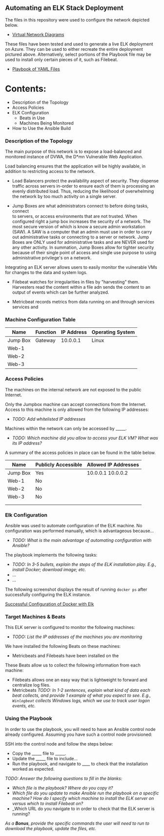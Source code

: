 ## Automating an ELK Stack Deployment

The files in this repository were used to configure the network depicted below.

 - [Virtual Network Diagrams](https://github.com/BayouBeast/ELK-Stack-Azure-Project/tree/main/Network)

These files have been tested and used to generate a live ELK deployment on Azure. They can be used to either recreate the entire deployment pictured above. Alternatively, select portions of the Playbook file may be used to install only certain pieces of it, such as Filebeat.

  - [Playbook of YAML Files](https://github.com/BayouBeast/ELK-Stack-Azure-Project/tree/main/Playbook)

# Contents:
- Description of the Topology
- Access Policies
- ELK Configuration
  - Beats in Use
  - Machines Being Monitored
- How to Use the Ansible Build


### Description of the Topology

The main purpose of this network is to expose a load-balanced and monitored instance of DVWA, the D*mn Vulnerable Web Application.

Load balancing ensures that the application will be highly available, in addition to restricting access to the network.
- Load Balancers protect the availability aspect of security. They dispense
 traffic across servers in-order to ensure each of them is processing an evenly distributed load. Thus, reducing the likelihood of overwhelming 
 the network by too much activity on a single server.

-  Jump Boxes are what administrators connect to before doing tasks, connect  
  to servers, or access environments that are not trusted. When configured right a jump box increases the security of a network. The most
  secure  version of which is know a secure admin workstation (SAW). A SAW is a computer that an admin must use in order to carry out 
  administrative tasks or connecting to a server or network. Jump Boxes are ONLY used for administrative tasks and are NEVER used for any 
  other activity. In summation, Jump Boxes allow for tighter security because of their single point of access and single use purpose to 
  using administrative privilege's on a network.

Integrating an ELK server allows users to easily monitor the vulnerable VMs for changes to the data and system logs.
- Filebeat watches for irregularities in files by "harvesting" them. Harvesters read the content within a file adn sends the content to an output of events which can be further analyzed.

- Metricbeat records metrics from data running on and through services services and 

### Machine Configuration Table

| Name     | Function | IP Address | Operating System |
|----------|----------|------------|------------------|
| Jump Box | Gateway  | 10.0.0.1   | Linux            |
| Web-1    |          |            |                  |
| Web-2    |          |            |                  |
| Web-3    |          |            |                  |

### Access Policies

The machines on the internal network are not exposed to the public Internet.

Only the Jumpbox machine can accept connections from the Internet. Access to this machine is only allowed from the following IP addresses:
- _TODO: Add whitelisted IP addresses_

Machines within the network can only be accessed by _____.
- _TODO: Which machine did you allow to access your ELK VM? What was its IP address?_

A summary of the access policies in place can be found in the table below.

| Name     | Publicly Accessible | Allowed IP Addresses |
|----------|---------------------|----------------------|
| Jump Box | Yes                 | 10.0.0.1 10.0.0.2    |
| Web-1    | No                  |                      |
| Web-2    | No                  |                      |
| Web-3    | No                  |                      |
|          |                     |                      |
|          |                     |                      |

### Elk Configuration

Ansible was used to automate configuration of the ELK machine. No configuration was performed manually, which is advantageous because...
- _TODO: What is the main advantage of automating configuration with Ansible?_

The playbook implements the following tasks:
- _TODO: In 3-5 bullets, explain the steps of the ELK installation play. E.g., install Docker; download image; etc._
- ...
- ...

The following screenshot displays the result of running `docker ps` after successfully configuring the ELK instance.

[Successful Configuration of Docker with Elk](https://github.com/BayouBeast/ELK-Stack-Azure-Project/blob/main/Screenshots/elk_deployment.PNG)

### Target Machines & Beats
This ELK server is configured to monitor the following machines:
- _TODO: List the IP addresses of the machines you are monitoring_

We have installed the following Beats on these machines:
- Metricbeats and Filebeats have been installed on the 

These Beats allow us to collect the following information from each machine:
- Filebeats allows one an easy way that is lightweight to forward and  
  centralize log files.
- Metricbeats  _TODO: In 1-2 sentences, explain what kind of data each beat collects, and provide 1 example of what you expect to see. E.g., `Winlogbeat` collects Windows logs, which we use to track user logon events, etc._

### Using the Playbook
In order to use the playbook, you will need to have an Ansible control node already configured. Assuming you have such a control node provisioned:

SSH into the control node and follow the steps below:
- Copy the _____ file to _____.
- Update the _____ file to include...
- Run the playbook, and navigate to ____ to check that the installation worked as expected.

_TODO: Answer the following questions to fill in the blanks:_
- _Which file is the playbook? Where do you copy it?_
- _Which file do you update to make Ansible run the playbook on a specific machine? How do I specify which machine to install the ELK server on versus which to install Filebeat on?_
- _Which URL do you navigate to in order to check that the ELK server is running?

_As a **Bonus**, provide the specific commands the user will need to run to download the playbook, update the files, etc._

